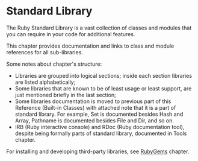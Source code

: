 # Standard Library

The Ruby Standard Library is a vast collection of classes and modules that you can require in your code for additional features.

This chapter provides documentation and links to class and module references for all sub-libraries.

Some notes about chapter's structure:

* Libraries are grouped into logical sections; inside each section libraries are listed alphabetically;
* Some libraries that are known to be of least usage or least support, are just mentioned briefly in the last section;
* Some libraries documentation is moved to previous part of this Reference (Built-in Classes) with attached note that it is a part of standard library. For example, Set is documented besides Hash and Array, Pathname is documented besides File and Dir, and so on.
* IRB (Ruby interactive console) and RDoc (Ruby documentation tool), despite being formally parts of standard library, documented in Tools chapter.

For installing and developing third-party libraries, see [RubyGems](developing/libraries.md) chapter.